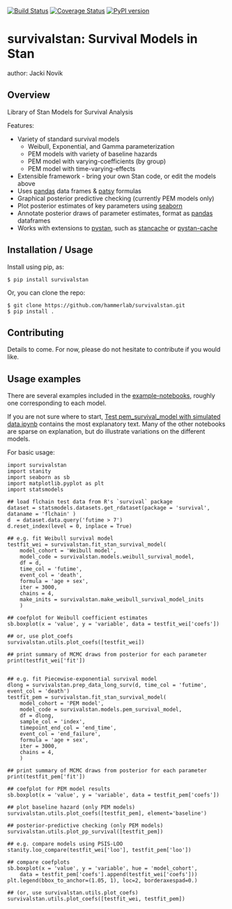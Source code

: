 [![Build Status](https://travis-ci.org/hammerlab/survivalstan.svg?branch=setup-travis)](https://travis-ci.org/hammerlab/survivalstan) 
[![Coverage Status](https://coveralls.io/repos/github/hammerlab/survivalstan/badge.svg?branch=master)](https://coveralls.io/github/hammerlab/survivalstan?branch=master)
[![PyPI version](https://badge.fury.io/py/survivalstan.svg)](https://badge.fury.io/py/survivalstan)

survivalstan: Survival Models in Stan
===============================

author: Jacki Novik

Overview
--------

Library of Stan Models for Survival Analysis

Features:

* Variety of standard survival models
	- Weibull, Exponential, and Gamma parameterization
	- PEM models with variety of baseline hazards
	- PEM model with varying-coefficients (by group)
	- PEM model with time-varying-effects
* Extensible framework - bring your own Stan code, or edit the models above
* Uses [pandas](http://pandas.pydata.org) data frames & [patsy](https://pypi.python.org/pypi/patsy) formulas
* Graphical posterior predictive checking (currently PEM models only)
* Plot posterior estimates of key parameters using [seaborn](https://pypi.python.org/pypi/seaborn)
* Annotate posterior draws of parameter estimates, format as [pandas](http://pandas.pydata.org) dataframes
* Works with extensions to [pystan](https://pystan.readthedocs.io/en/latest/), such as [stancache](http://github.com/jburos/stancache) or [pystan-cache](https://github.com/paulkernfeld/pystan-cache)

Installation / Usage
--------------------

Install using pip, as:

    $ pip install survivalstan


Or, you can clone the repo:

    $ git clone https://github.com/hammerlab/survivalstan.git
    $ pip install .

Contributing
------------

Details to come. For now, please do not hesitate to contribute if you would like. 

Usage examples
-------

There are several examples included in the [example-notebooks](http://nbviewer.jupyter.org/github/hammerlab/survivalstan/tree/master/example-notebooks/), roughly one corresponding to each model.

If you are not sure where to start, [Test pem_survival_model with simulated data.ipynb](http://nbviewer.jupyter.org/github/hammerlab/survivalstan/blob/master/example-notebooks/Test%20pem_survival_model%20with%20simulated%20data.ipynb) contains the most explanatory text. Many of the other notebooks are sparse on explanation, but do illustrate variations on the different models.

For basic usage:

```
import survivalstan
import stanity
import seaborn as sb
import matplotlib.pyplot as plt
import statsmodels

## load flchain test data from R's `survival` package
dataset = statsmodels.datasets.get_rdataset(package = 'survival', dataname = 'flchain' )
d  = dataset.data.query('futime > 7')
d.reset_index(level = 0, inplace = True)

## e.g. fit Weibull survival model
testfit_wei = survivalstan.fit_stan_survival_model(
	model_cohort = 'Weibull model',
	model_code = survivalstan.models.weibull_survival_model,
	df = d,
	time_col = 'futime',
	event_col = 'death',
	formula = 'age + sex',
	iter = 3000,
	chains = 4,
	make_inits = survivalstan.make_weibull_survival_model_inits
	)

## coefplot for Weibull coefficient estimates
sb.boxplot(x = 'value', y = 'variable', data = testfit_wei['coefs'])

## or, use plot_coefs
survivalstan.utils.plot_coefs([testfit_wei])

## print summary of MCMC draws from posterior for each parameter
print(testfit_wei['fit'])


## e.g. fit Piecewise-exponential survival model 
dlong = survivalstan.prep_data_long_surv(d, time_col = 'futime', event_col = 'death')
testfit_pem = survivalstan.fit_stan_survival_model(
	model_cohort = 'PEM model',
	model_code = survivalstan.models.pem_survival_model,
	df = dlong,
	sample_col = 'index',
	timepoint_end_col = 'end_time',
	event_col = 'end_failure',
	formula = 'age + sex',
	iter = 3000,
	chains = 4,
	)

## print summary of MCMC draws from posterior for each parameter
print(testfit_pem['fit'])

## coefplot for PEM model results
sb.boxplot(x = 'value', y = 'variable', data = testfit_pem['coefs'])

## plot baseline hazard (only PEM models)
survivalstan.utils.plot_coefs([testfit_pem], element='baseline')

## posterior-predictive checking (only PEM models)
survivalstan.utils.plot_pp_survival([testfit_pem])

## e.g. compare models using PSIS-LOO
stanity.loo_compare(testfit_wei['loo'], testfit_pem['loo'])

## compare coefplots 
sb.boxplot(x = 'value', y = 'variable', hue = 'model_cohort',
    data = testfit_pem['coefs'].append(testfit_wei['coefs']))
plt.legend(bbox_to_anchor=(1.05, 1), loc=2, borderaxespad=0.)

## (or, use survivalstan.utils.plot_coefs)
survivalstan.utils.plot_coefs([testfit_wei, testfit_pem])

```


